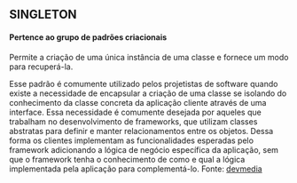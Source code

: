 ## SINGLETON
#### Pertence ao grupo de padrões criacionais
Permite a criação de uma única instância de uma classe e fornece um modo para recuperá-la.

Esse padrão é comumente utilizado pelos projetistas de software quando existe a necessidade de encapsular a criação de uma classe se isolando do conhecimento da classe concreta da aplicação cliente através de uma interface. Essa necessidade é comumente desejada por aqueles que trabalham no desenvolvimento de frameworks, que utilizam classes abstratas para definir e manter relacionamentos entre os objetos. Dessa forma os clientes implementam as funcionalidades esperadas pelo framework adicionando a lógica de negócio específica da aplicação, sem que o framework tenha o conhecimento de como e qual a lógica implementada pela aplicação para complementá-lo. 
Fonte: [devmedia](https://www.devmedia.com.br/conheca-os-padroes-de-projeto/957) 